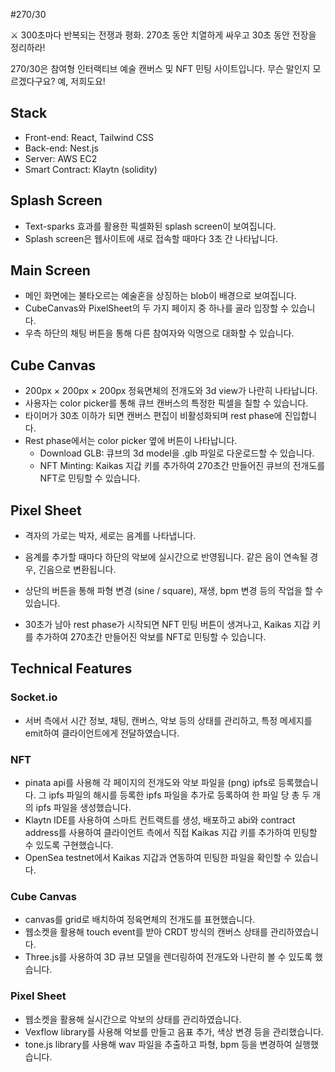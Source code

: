 #270/30

<aside>
⚔️ 300초마다 반복되는 전쟁과 평화. 270초 동안 치열하게 싸우고 30초 동안 전장을 정리하라!

</aside>

270/30은 참여형 인터랙티브 예술 캔버스 및 NFT 민팅 사이트입니다. 무슨 말인지 모르겠다구요? 예, 저희도요!

## Stack

- Front-end: React, Tailwind CSS
- Back-end: Nest.js
- Server: AWS EC2
- Smart Contract: Klaytn (solidity)

## Splash Screen

- Text-sparks 효과를 활용한 픽셀화된 splash screen이 보여집니다.
- Splash screen은 웹사이트에 새로 접속할 때마다 3초 간 나타납니다.

## Main Screen

- 메인 화면에는 불타오르는 예술혼을 상징하는 blob이 배경으로 보여집니다.
- CubeCanvas와 PixelSheet의 두 가지 페이지 중 하나를 골라 입장할 수 있습니다.
- 우측 하단의 채팅 버튼을 통해 다른 참여자와 익명으로 대화할 수 있습니다.

## Cube Canvas

- 200px × 200px × 200px 정육면체의 전개도와 3d view가 나란히 나타납니다.
- 사용자는 color picker를 통해 큐브 캔버스의 특정한 픽셀을 칠할 수 있습니다.
- 타이머가 30초 이하가 되면 캔버스 편집이 비활성화되며 rest phase에 진입합니다.
- Rest phase에서는 color picker 옆에 버튼이 나타납니다.
    - Download GLB: 큐브의 3d model을 .glb 파일로 다운로드할 수 있습니다.
    - NFT Minting: Kaikas 지갑 키를 추가하여 270초간 만들어진 큐브의 전개도를 NFT로 민팅할 수 있습니다.

## Pixel Sheet

- 격자의 가로는 박자, 세로는 음계를 나타냅니다.
- 음계를 추가할 때마다 하단의 악보에 실시간으로 반영됩니다. 같은 음이 연속될 경우, 긴음으로 변환됩니다.
- 상단의 버튼을 통해 파형 변경 (sine / square), 재생, bpm 변경 등의 작업을 할 수 있습니다.
    
- 30초가 남아 rest phase가 시작되면 NFT 민팅 버튼이 생겨나고, Kaikas 지갑 키를 추가하여 270초간 만들어진 악보를 NFT로 민팅할 수 있습니다.

## Technical Features

### Socket.io

- 서버 측에서 시간 정보, 채팅, 캔버스, 악보 등의 상태를 관리하고, 특정 메세지를 emit하여 클라이언트에게 전달하였습니다.

### NFT

- pinata api를 사용해 각 페이지의 전개도와 악보 파일을 (png) ipfs로 등록했습니다. 그 ipfs 파일의 해시를 등록한 ipfs 파일을 추가로 등록하여 한 파일 당 총 두 개의 ipfs 파일을 생성했습니다.
- Klaytn IDE를 사용하여 스마트 컨트랙트를 생성, 배포하고 abi와 contract address를 사용하여 클라이언트 측에서 직접 Kaikas 지갑 키를 추가하여 민팅할 수 있도록 구현했습니다.
- OpenSea testnet에서 Kaikas 지갑과 연동하여 민팅한 파일을 확인할 수 있습니다.

### Cube Canvas

- canvas를 grid로 배치하여 정육면체의 전개도를 표현했습니다.
- 웹소켓을 활용해 touch event를 받아 CRDT 방식의 캔버스 상태를 관리하였습니다.
- Three.js를 사용하여 3D 큐브 모델을 렌더링하여 전개도와 나란히 볼 수 있도록 했습니다.

### Pixel Sheet

- 웹소켓을 활용해 실시간으로 악보의 상태를 관리하였습니다.
- Vexflow library를 사용해 악보를 만들고 음표 추가, 색상 변경 등을 관리했습니다.
- tone.js library를 사용해 wav 파일을 추출하고 파형, bpm 등을 변경하여 실행했습니다.
